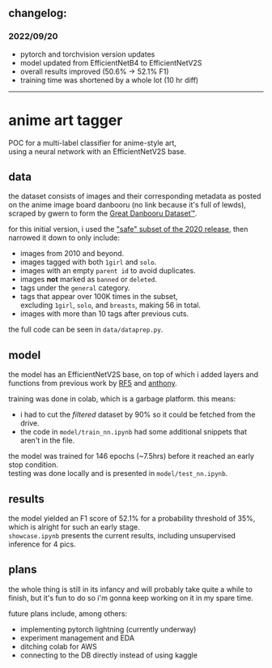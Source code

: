 ## changelog:
### 2022/09/20
- pytorch and torchvision version updates
- model updated from EfficientNetB4 to EfficientNetV2S
- overall results improved (50.6% -> 52.1% F1)
- training time was shortened by a whole lot (10 hr diff)

------

# anime art tagger

POC for a multi-label classifier for anime-style art,  
using a neural network with an EfficientNetV2S base.

## data

the dataset consists of images and their corresponding metadata as posted on the anime image board danbooru (no link because it's full of lewds), scraped by gwern to form the [Great Danbooru Dataset™](https://www.gwern.net/Danbooru2021).

for this initial version, i used the ["safe" subset of the 2020 release](https://www.kaggle.com/datasets/muoncollider/danbooru2020), then narrowed it down to only include: 

- images from 2010 and beyond.
- images tagged with both `1girl` and `solo`.
- images with an empty `parent id` to avoid duplicates.
- images **not** marked as `banned` or `deleted`.
- tags under the `general` category.
- tags that appear over 100K times in the subset,  
excluding `1girl`, `solo`, and `breasts`, making 56 in total.
- images with more than 10 tags after previous cuts.

the full code can be seen in `data/dataprep.py`.

## model

the model has an EfficientNetV2S base, on top of which i added layers and functions from previous work by [RF5](https://github.com/RF5/danbooru-pretrained) and [anthony](https://github.com/anthony-dipofi/danbooru-tagger).

training was done in colab, which is a garbage platform. this means:
- i had to cut the *filtered* dataset by 90% so it could be fetched from the drive.
- the code in `model/train_nn.ipynb` had some additional snippets that aren't in the file.

the model was trained for 146 epochs (\~7.5hrs) before it reached an early stop condition.  
testing was done locally and is presented in `model/test_nn.ipynb`.

## results

the model yielded an F1 score of 52.1% for a probability threshold of 35%, which is alright for such an early stage.  
`showcase.ipynb` presents the current results, including unsupervised inference for 4 pics.

## plans

the whole thing is still in its infancy and will probably take quite a while to finish, but it's fun to do so i'm gonna keep working on it in my spare time.

future plans include, among others:
- implementing pytorch lightning (currently underway)
- experiment management and EDA
- ditching colab for AWS
- connecting to the DB directly instead of using kaggle
